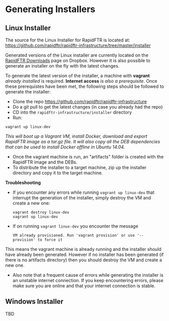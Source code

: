 # Generating Installers

## Linux Installer

The source for the Linux Installer for RapidFTR is located at: https://github.com/rapidftr/rapidftr-infrastructure/tree/master/installer

Generated versions of  the Linux installer are currently located on the [RapidFTR Downloads](https://bit.ly/rapidftr) page on Dropbox. However it is also possible to generate an installer on the fly with the latest changes.

To generate the latest version of the installer, a machine with **vagrant** *already installed* is required. **Internet access** *is also a prerequisite*. Once these prerequistes have been met, the following steps should be followed to generate the installer:

* Clone the repo https://github.com/rapidftr/rapidftr-infrastructure
* Do a git pull to get the latest changes (in case you already had the repo)
* CD into the `rapidftr-infrastructure/installer` directory
* Run:

```
vagrant up linux-dev
```

*This will boot up a Vagrant VM, install Docker, download and export RapidFTR image as a tar.gz file. It will also copy all the DEB dependencies that can be used to install Docker offline in Ubuntu 14.04.*

* Once the vagrant machine is run, an "artifacts" folder is created with the RapidFTR image and the DEBs.
* To distribute the installer to a target machine, zip up the installer directory and copy it to the target machine.

**Troubleshooting**

* If you encounter any errors while running `vagrant up linux-dev` that interrupt the generation of the installer, simply destroy the VM and create a new one:

    ```
    vagrant destroy linux-dev
    vagrant up linux-dev
    ```
* If on running `vagrant linux-dev` you encounter the message

    ```
    VM already provisioned. Run 'vagrant provision' or use '--provision' to force it
    ```
This means the vagrant machine is already running and the installer should have already been generated. However if no installer has been generated (if there is no artifacts directory) then you should destroy the VM and create a new one.
* Also note that a frequent cause of errors while generating the installer is an unstable internet connection. If you keep encountering errors, please make sure you are online and that your internet connection is stable.

## Windows Installer

TBD

